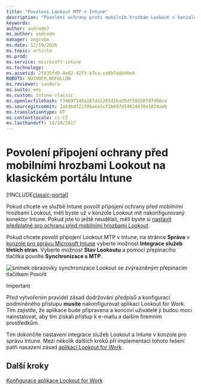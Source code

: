 ```yaml
---
title: "Povolení Lookout MTP v Intune"
description: "Povolení ochrany proti mobilním hrozbám Lookout v konzole pro správu Intune."
keywords: 
author: andredm7
ms.author: andredm
manager: angrobe
ms.date: 12/19/2016
ms.topic: article
ms.prod: 
ms.service: microsoft-intune
ms.technology: 
ms.assetid: 2f835fd0-4e62-42f3-b7ca-ce8b7ddd40e4
ROBOTS: NOINDEX,NOFOLLOW
ms.reviewer: sandera
ms.suite: ems
ms.custom: intune-classic
ms.openlocfilehash: f34697140a287d41203d1bad5df59250f07d08ce
ms.sourcegitcommit: 1a54bdf22786aea1cf1b497d54024470e1024aeb
ms.translationtype: HT
ms.contentlocale: cs-CZ
ms.lasthandoff: 10/10/2017
---
```

# <a name="enable-lookout-mtd-connection-in-the-intune-classic-portal"></a>Povolení připojení ochrany před mobilními hrozbami Lookout na klasickém portálu Intune

[!INCLUDE[classic-portal](../includes/classic-portal.md)]

Pokud chcete ve službě Intune povolit připojení ochrany před mobilními hrozbami Lookout, měli byste už v konzole Lookout mít nakonfigurovaný konektor Intune.  Pokud jste to ještě neudělali, měli byste si [nastavit předplatné pro ochranu před mobilními hrozbami Lookout](setup-your-lookout-mtd-subscription.md).

Pokud chcete povolit připojení Lookout MTP v Intune, na stránce **Správa** v [konzole pro správu Microsoft Intune](https://manage.microsoft.com) vyberte možnost **Integrace služeb třetích stran**. Vyberte možnost **Stav Lookoutu** a pomocí přepínacího tlačítka povolte **Synchronizace s MTP**.

![snímek obrazovky synchronizace Lookout se zvýrazněným přepínacím tlačítkem Povolit](../media/mtp/lookout-intune-synchronization.png)

>[!IMPORTANT]
> Před vytvořením pravidel zásad dodržování předpisů a konfigurací podmíněného přístupu **musíte** nakonfigurovat aplikaci Lookout for Work. Tím zajistíte, že aplikace bude připravena a koncoví uživatelé ji budou moci nainstalovat, aby tím získali přístup k e-mailu a dalším firemním prostředkům.

Tím dokončíte nastavení integrace služeb Lookout a Intune v konzole pro správu Intune.  Mezi několik dalších kroků při implementaci tohoto řešení patří nasazení zásad [aplikací Lookout for Work](/intune-classic/deploy-use/device-threat-protection-policy).


## <a name="next-steps"></a>Další kroky
[Konfigurace aplikace Lookout for Work](/intune-classic/deploy-use/device-threat-protection-apps)
